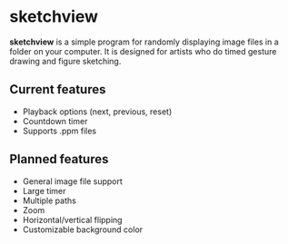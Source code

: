 # sketchview

**sketchview** is a simple program for randomly displaying image files in a folder on your computer. 
It is designed for artists who do timed gesture drawing and figure sketching. 

## Current features
* Playback options (next, previous, reset)
* Countdown timer
* Supports .ppm files

## Planned features
* General image file support
* Large timer
* Multiple paths
* Zoom
* Horizontal/vertical flipping
* Customizable background color